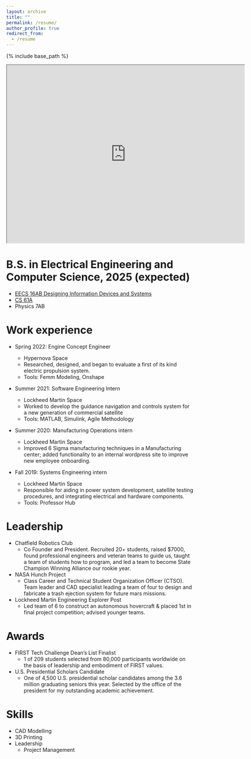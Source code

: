 ```yaml
---
layout: archive
title: ""
permalink: /resume/
author_profile: true
redirect_from:
  - /resume
---
```


{% include base_path %}
<iframe src="https://drive.google.com/file/d/1YTDmHMF5yKJwjE9xgHRStzbapqTyWHEv/preview" width="640" height="480" allow="autoplay"></iframe>

<object data="../files/Resume 2024 - Miles Nash.pdf" width="1000" height="1000" type='application/pdf'/>



B.S. in Electrical Engineering and Computer Science, 2025 (expected)
======
* [EECS 16AB Designing Information Devices and Systems](https://www.eecs16b.org/)
* [CS 61A](https://inst.eecs.berkeley.edu/~cs61a/fa21/)
* Physics 7AB


Work experience
======
* Spring 2022: Engine Concept Engineer
  * Hypernova Space
  * Researched, designed, and began to evaluate a first of its kind electric propulsion system.
  * Tools: Femm Modeling, Onshape

* Summer 2021: Software Engineering Intern
  * Lockheed Martin Space
  * Worked to develop the guidance navigation and controls system for a new generation of commercial satellite
  * Tools: MATLAB, Simulink, Agile Methodology
  
* Summer 2020: Manufacturing Operations intern
  * Lockheed Martin Space
  * Improved 6 Sigma manufacturing techniques in a  Manufacturing center; added functionality to an internal wordpress site to improve new employee onboarding.


* Fall 2019: Systems Engineering intern
  * Lockheed Martin Space
  * Responsible for aiding in power system development, satellite testing procedures, and integrating electrical and hardware components.
  * Tools: Professor Hub
  
  
Leadership
=====
* Chatfield Robotics Club
  * Co Founder and President. Recruited 20+ students, raised $7000, found professional engineers and veteran teams to guide
us, taught a team of students how to program, and led a team to become State Champion Winning Alliance our rookie year.
* NASA Hunch Project
  * Class Career and Technical Student Organization Officer (CTSO). Team leader and CAD specialist leading a team of four to
design and fabricate a trash ejection system for future mars missions.
* Lockheed Martin Engineering Explorer Post
  * Led team of 6 to construct an autonomous hovercraft & placed 1st in final project
competition; advised younger teams.

Awards
=====
* FIRST Tech Challenge Dean’s List Finalist
  * 1 of 209 students selected from 80,000 participants worldwide on the basis of leadership and embodiment of FIRST values.
* U.S. Presidential Scholars Candidate
  * One of 4,500 U.S. presidential scholar candidates among the 3.6 million graduating seniors this year. Selected by the
office of the president for my outstanding academic achievement.


Skills
======
* CAD Modelling
* 3D Printing
* Leadership
  * Project Management

